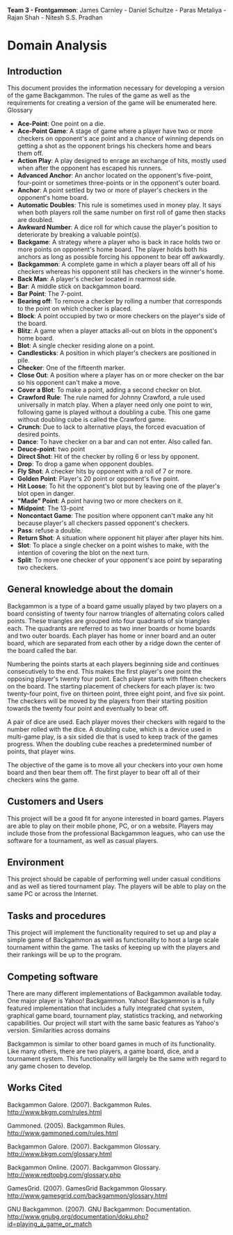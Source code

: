 **Team 3 - Frontgammon**: James Carnley - Daniel Schultze - Paras Metaliya - Rajan Shah - Nitesh S.S. Pradhan

# Domain Analysis #

## Introduction ##
This document provides the information necessary for developing a version of the game Backgammon. The rules of the game as well as the requirements for creating a version of the game will be enumerated here.
Glossary

  * **Ace-Point**: One point on a die.
  * **Ace-Point Game**: A stage of game where a player have two or more checkers on opponent's ace point and a chance of winning depends on getting a shot as  the opponent brings his checkers home and bears them off.
  * **Action Play**: A play designed to enrage an exchange of hits, mostly used when after the opponent has escaped his runners.
  * **Advanced Anchor**: An anchor located on the opponent's five-point, four-point or sometimes three-points or in the opponent's outer board.
  * **Anchor**: A point settled by two or more of player's checkers in the opponent's home board.
  * **Automatic Doubles**: This rule is sometimes used in money play. It says when both players roll the same number on first roll of game then stacks are doubled.
  * **Awkward Number**: A dice roll for which cause the player's position to deteriorate by breaking a valuable point(s).
  * **Backgame**: A strategy where a player who is back in race holds two or more points on opponent's home board. The player holds both his anchors as long as possible forcing his opponent to bear off awkwardly.
  * **Backgammon**: A complete game in which a player bears off all of his checkers whereas his opponent still has checkers in the winner's home.
  * **Back Man**: A player's checker located in rearmost side.
  * **Bar**: A middle stick on backgammon board.
  * **Bar Point**: The 7-point.
  * **Bearing off**: To remove a checker by rolling a number that corresponds to the point on which checker is placed.
  * **Block**: A point occupied by two or more checkers on the player's side of the board.
  * **Blitz**: A game when a player attacks all-out on blots in the opponent's home board.
  * **Blot**: A single checker residing alone on a point.
  * **Candlesticks**: A position in which player's checkers are positioned in pile.
  * **Checker**: One of the fifteenth marker.
  * **Close Out**: A position where a player has on or more checker on the bar so his opponent can't make a move.
  * **Cover a Blot**: To make a point, adding a second checker on blot.
  * **Crawford Rule**: The rule named for Johnny Crawford, a rule used universally in match play. When a player need only one point to win, following game is played without a doubling a cube. This one game without doubling cube is called the Crawford game.
  * **Crunch**: Due to lack to alternative plays, the forced evacuation of desired points.
  * **Dance**: To have checker on a bar and can not enter. Also called fan.
  * **Deuce-point**: two point
  * **Direct Shot**: Hit of the checker by rolling 6 or less by opponent.
  * **Drop**: To drop a game when opponent doubles.
  * **Fly Shot**: A checker hits by opponent with a roll of 7 or more.
  * **Golden Point**: Player's 20 point or opponent's five point.
  * **Hit Loose**: To hit the opponent's blot but by leaving one of the player's blot open in danger.
  * **"Made" Point**: A point having two or more checkers on it.
  * **Midpoint**: The 13-point
  * **Noncontact Game**: The position where opponent can't make any hit because player's all checkers passed opponent's checkers.
  * **Pass**: refuse a double.
  * **Return Shot**:  A situation where opponent hit player after player hits him.
  * **Slot**: To place a single checker on a point wishes to make, with the intention of covering the blot on the next turn.
  * **Split**: To move one checker of your opponent's ace point by separating two checkers.

## General knowledge about the domain ##

Backgammon is a type of a board game usually played by two players on a board consisting of twenty four narrow triangles of alternating colors called points. These triangles are grouped into four quadrants of six triangles each. The quadrants are referred to as two inner boards or home boards and two outer boards. Each player has home or inner board and an outer board, which are separated from each other by a ridge down the center of the board called the bar.

Numbering the points starts at each players beginning side and continues consecutively to the end.  This makes the first player's one point the opposing player's twenty four point. Each player starts with fifteen checkers on the board. The starting placement of checkers for each player is: two twenty-four point, five on  thirteen point, three eight point, and five six point. The checkers will be moved by the players from their starting position towards the twenty four point and eventually to bear off.

A pair of dice are used. Each player moves their checkers with regard to the number rolled with the dice. A doubling cube, which is a device used in multi-game play, is a six sided die that is used to keep track of the games progress. When the doubling cube reaches a predetermined number of points, that player wins.

The objective of the game is to move all your checkers into your own home board and then bear them off. The first player to bear off all of their checkers wins the game.

## Customers and Users ##

This project will be a good fit for anyone interested in board games. Players are able to play on their mobile phone, PC, or on a website. Players may include those from the professional Backgammon leagues, who can use the software for a tournament, as well as casual players.

## Environment ##

This project should be capable of performing well under casual conditions and as well as tiered tournament play. The players will be able to play on the same PC or across the Internet.

## Tasks and procedures ##

This project will implement the functionality required to set up and play a simple game of Backgammon as well as functionality to host a large scale tournament within the game. The tasks of keeping up with the players and their rankings will be up to the program.

## Competing software ##

There are many different implementations of Backgammon available today. One major player is Yahoo! Backgammon. Yahoo! Backgammon is a fully featured implementation that includes a fully integrated chat system, graphical game board, tournament play, statistics tracking, and networking capabilities.  Our project will start with the same basic features as Yahoo's version.
Similarities across domains

Backgammon is similar to other board games in much of its functionality. Like many others, there are two players, a game board, dice, and a tournament system. This functionality will largely be the same with regard to any game chosen to develop.


## Works Cited ##

Backgammon Galore. (2007). Backgammon Rules. http://www.bkgm.com/rules.html

Gammoned. (2005). Backgammon Rules. http://www.gammoned.com/rules.html

Backgammon Galore. (2007). Backgammon Glossary. http://www.bkgm.com/glossary.html

Backgammon Online. (2007). Backgammon Glossary. http://www.redtopbg.com/glossary.php

GamesGrid. (2007). GamesGrid Backgammon Glossary. http://www.gamesgrid.com/backgammon/glossary.html

GNU Backgammon. (2007). GNU Backgammon: Documentation. http://www.gnubg.org/documentation/doku.php?id=playing_a_game_or_match

